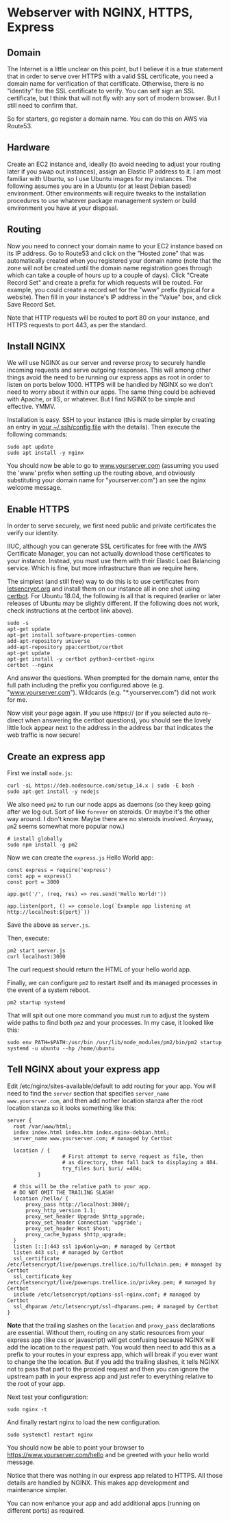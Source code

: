 # Webserver with NGINX, HTTPS, Express

## Domain

The Internet is a little unclear on this point, but I believe it is a true
statement that in order to serve over HTTPS with a valid SSL certificate, you
need a domain name for verification of that certificate. Otherwise, there is no
"identity" for the SSL certificate to verify. You can self sign an SSL
certificate, but I think that will not fly with any sort of modern browser. But
I still need to confirm that.

So for starters, go register a domain name. You can do this on AWS via Route53. 

## Hardware

Create an EC2 instance and, ideally (to avoid needing to adjust your routing
later if you swap out instances), assign an Elastic IP address to it. I am 
most familiar with Ubuntu, so I use Ubuntu images for my instances. The  
following assumes you are in a Ubuntu (or at least Debian based) environment. 
Other environments will require tweaks to the installation procedures to use 
whatever package management system or build environment you have at your 
disposal.

## Routing

Now you need to connect your domain name to your EC2 instance based on its IP
address. Go to Route53 and click on the "Hosted zone" that was automatically
created when you registered your domain name (note that the zone will not be
created until the domain name registration goes through which can take a couple
of hours up to a couple of days). Click "Create Record Set" and create a prefix
for which requests will be routed. For example, you could create a record set
for the "www" prefix (typical for a website). Then fill in your instance's IP
address in the "Value" box, and click Save Record Set.

Note that HTTP requests will be routed to port 80 on your instance, and HTTPS
requests to port 443, as per the standard.

## Install NGINX

We will use NGINX as our server and reverse proxy to securely handle incoming
requests and serve outgoing responses. This will among other things avoid the
need to be running our express apps as root in order to listen on ports below
1000. HTTPS will be handled by NGINX so we don't need to worry about it within
our apps. The same thing could be achieved with Apache, or IIS, or whatever. But
I find NGINX to be simple and effective. YMMV.

Installation is easy. SSH to your instance (this is made simpler by creating 
an entry in [your ~/.ssh/config file](https://linuxize.com/post/using-the-ssh-config-file/) 
with the details). Then
execute the following commands:

```
sudo apt update
sudo apt install -y nginx
```

You should now be able to go to www.yourserver.com (assuming you used the 'www' 
prefix when setting up the routing above, and obviously substituting your 
domain name for "yourserver.com") an see the nginx welcome message.

## Enable HTTPS

In order to serve securely, we first need public and private certificates 
the verify our identity. 

IIUC, although you can generate SSL certificates for free with the AWS 
Certificate Manager, you can not actually download those certificates 
to your instance. Instead, you must use them with their Elastic Load 
Balancing service. Which is fine, but more infrastructure than we 
require here. 

The simplest (and still free) way to do this is to use certificates from 
[letsencrypt.org](letsencrypt.org) and install them on our instance all 
in one shot using [certbot](certbot.eff.org). For Ubuntu 18.04, the following 
is all that is required (earlier or later releases of Ubuntu may be slightly 
different. If the following does not work, check instructions at the certbot 
link above).

```
sudo -s
apt-get update
apt-get install software-properties-common
add-apt-repository universe
add-apt-repository ppa:certbot/certbot
apt-get update
apt-get install -y certbot python3-certbot-nginx
certbot --nginx

```

And answer the questions. When prompted for the domain name, enter the full
path including the prefix you configured above (e.g. "www.yourserver.com"). 
Wildcards (e.g. "*.yourserver.com") did not work for me.

Now visit your page again. If you use https:// (or if you selected auto 
re-direct when answering the certbot questions), you should see the 
lovely little lock appear next to the address in the address bar that 
indicates the web traffic is now secure!

## Create an express app

First we install `node.js`:

```
curl -sL https://deb.nodesource.com/setup_14.x | sudo -E bash -
sudo apt-get install -y nodejs
```

We also need `pm2` to run our node apps as daemons (so they 
keep going after we log out. Sort of like `forever` on steroids. 
Or maybe it's the other way around. I don't know. Maybe there 
are no steroids involved. Anyway, `pm`2 seems somewhat more 
popular now.)

```
# install globally
sudo npm install -g pm2
```

Now we can create the `express.js` Hello World app:

```
const express = require('express')
const app = express()
const port = 3000

app.get('/', (req, res) => res.send('Hello World!'))

app.listen(port, () => console.log(`Example app listening at http://localhost:${port}`))
```

Save the above as `server.js`.

Then, execute:

```
pm2 start server.js
curl localhost:3000
```

The curl request should return the HTML of your hello world app.

Finally, we can configure `pm2` to restart itself and its managed processes 
in the event of a system reboot. 

```
pm2 startup systemd
```

That will spit out one more command you must run to adjust the system wide 
paths to find both `pm2` and your processes. In my case, it looked like this:

```
sudo env PATH=$PATH:/usr/bin /usr/lib/node_modules/pm2/bin/pm2 startup systemd -u ubuntu --hp /home/ubuntu
```

## Tell NGINX about your express app

Edit /etc/nginx/sites-available/default to add routing for your app. You will
need to find the `server` section that specifies `server_name www.yoursrver.com`, 
and then add nother location stanza after the root location stanza so it looks
something like this:

```
server {
  root /var/www/html;
  index index.html index.htm index.nginx-debian.html;
  server_name www.yourserver.com; # managed by Certbot
  
  location / {
                  # First attempt to serve request as file, then
                  # as directory, then fall back to displaying a 404.
                  try_files $uri $uri/ =404;
          }
          
  # this will be the relative path to your app.
  # DO NOT OMIT THE TRAILING SLASH!
  location /hello/ {
      proxy_pass http://localhost:3000/;
      proxy_http_version 1.1;
      proxy_set_header Upgrade $http_upgrade;
      proxy_set_header Connection 'upgrade';
      proxy_set_header Host $host;
      proxy_cache_bypass $http_upgrade;
  }
  listen [::]:443 ssl ipv6only=on; # managed by Certbot
  listen 443 ssl; # managed by Certbot
  ssl_certificate /etc/letsencrypt/live/powerups.trellice.io/fullchain.pem; # managed by Certbot
  ssl_certificate_key /etc/letsencrypt/live/powerups.trellice.io/privkey.pem; # managed by Certbot
  include /etc/letsencrypt/options-ssl-nginx.conf; # managed by Certbot
  ssl_dhparam /etc/letsencrypt/ssl-dhparams.pem; # managed by Certbot
}

```

**Note** that the trailing slashes on the `location` and `proxy_pass` 
declarations are essential. Without them, routing on any static 
resources from your express app (like css or javascript) will get
confusing because NGINX will add the location to the request path. 
You would then need to add this as a prefix to your routes in your 
express app, which will break if you ever want to change the 
the location. But if you add the trailing slashes, it tells NGINX 
not to pass that part to the proxied request and then you can 
ignore the upstream path in your express app and just refer to 
everything relative to the root of your app.

Next test your configuration:

```
sudo nginx -t
```

And finally restart nginx to load the new configuration.

```
sudo systemctl restart nginx
```

You should now be able to point your browser to https://www.yourserver.com/hello and 
be greeted with your hello world message.

Notice that there was nothing in our express app related to HTTPS. All those 
details are handled by NGINX. This makes app development and maintenance simpler.

You can now enhance your app and add additional apps (running on different ports) 
as required. 

